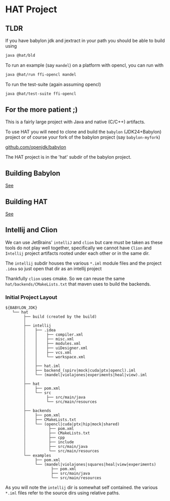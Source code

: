 # HAT Project

## TLDR

If you have babylon jdk and jextract in your path you should be able to build using

```bash
java @hat/bld
```

To run an example (say `mandel`) on a platform with opencl, you can run with

```bash
java @hat/run ffi-opencl mandel
```

To run the test-suite (again assuming opencl)

```bash
java @hat/test-suite ffi-opencl
```


## For the more patient ;)

This is a fairly large project with Java and native (C/C++) artifacts.

To use HAT you will need to clone and build the  `babylon` (JDK24+Babylon) project or of course your fork of the babylon project (say `babylon-myfork`)

[github.com/openjdk/babylon](https://github.com/openjdk/babylon)

The HAT project is in the 'hat' subdir of the babylon project.

## Building Babylon

[See](docs/hat-01-02-building-babylon.md)

## Building HAT

[See](docs/hat-01-03-building-hat.md)


## Intellij and Clion
We can use JetBrains' `intelliJ` and `clion` but care must be taken as these tools
do not play well together, specifically we cannot have `Clion` and `Intellij`
project artifacts rooted under each other or in the same dir.

The `intellij` subdir houses the various `*.iml` module files and the project `.idea` so
just open that dir as an intellij project

Thankfully `clion` uses cmake. So we can reuse the same `hat/backends/CMakeLists.txt` that
maven uses to build the backends.

### Initial Project Layout

```
${BABYLON_JDK}
   └── hat
        ├── build (created by the build)
        │
        ├── intellij
        │    ├── .idea
        │    │    ├── compiler.xml
        │    │    ├── misc.xml
        │    │    ├── modules.xml
        │    │    ├── uiDesigner.xml
        │    │    ├── vcs.xml
        │    │    └── workspace.xml
        │    │
        │    ├── hat.iml
        │    ├── backend_(spirv|mock|cuda|ptx|opencl).iml
        │    └── (mandel|violajones|experiments|heal|view).iml
        │
        ├── hat
        │    ├── pom.xml
        │    └── src
        │         ├── src/main/java
        │         └── src/main/resources
        │
        ├── backends
        │    ├── pom.xml
        │    ├── CMakeLists.txt
        │    └── (opencl|cuda|ptx|hip|mock|shared)
        │          ├── pom.xml
        │          ├── CMakeLists.txt
        │          ├── cpp
        │          ├── include
        │          ├── src/main/java
        │          └── src/main/resources
        └── examples
             ├── pom.xml
             └── (mandel|violajones|squares|heal|view|experiments)
                    ├── pom.xml
                    ├── src/main/java
                    └── src/main/resources
```
As you will note the `intellij` dir is somewhat self contained.  the various `*.iml`
files refer to the source dirs using relative paths.

